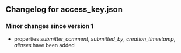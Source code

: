 ## Changelog for access_key.json

### Minor changes since version 1

* properties *submitter_comment*, *submitted_by*, *creation_timestamp*, *aliases* have been added
